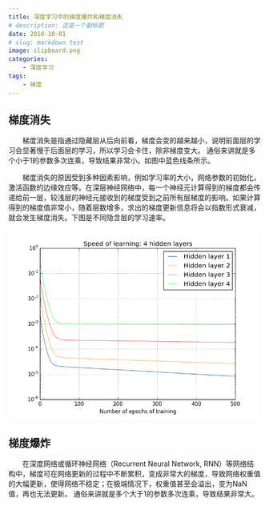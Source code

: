 ```yaml
---
title: 深度学习中的梯度爆炸和梯度消失
# description: 这是一个副标题
date: 2018-10-01
# slug: markdown test
image: clipboard.png
categories:
    - 深度学习
tags:
    - 梯度
---
```


## 梯度消失 

&emsp;&emsp;梯度消失是指通过隐藏层从后向前看，梯度会变的越来越小，说明前面层的学习会显著慢于后面层的学习，所以学习会卡住，除非梯度变大。
通俗来讲就是多个小于1的参数多次连乘，导致结果非常小。如图中蓝色线条所示。

&emsp;&emsp;梯度消失的原因受到多种因素影响，例如学习率的大小，网络参数的初始化，激活函数的边缘效应等。在深层神经网络中，每一个神经元计算得到的梯度都会传递给前一层，较浅层的神经元接收到的梯度受到之前所有层梯度的影响。如果计算得到的梯度值非常小，随着层数增多，求出的梯度更新信息将会以指数形式衰减，就会发生梯度消失。下图是不同隐含层的学习速率。

![梯度消失示意图](clipboard.png)  

## 梯度爆炸
&emsp;&emsp;在深度网络或循环神经网络（Recurrent Neural Network, RNN）等网络结构中，梯度可在网络更新的过程中不断累积，变成非常大的梯度，导致网络权重值的大幅更新，使得网络不稳定；在极端情况下，权重值甚至会溢出，变为NaN值，再也无法更新。
通俗来讲就是多个大于1的参数多次连乘，导致结果非常大。

